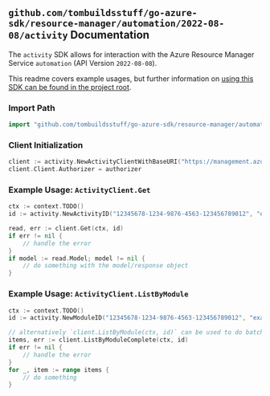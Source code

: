 
## `github.com/tombuildsstuff/go-azure-sdk/resource-manager/automation/2022-08-08/activity` Documentation

The `activity` SDK allows for interaction with the Azure Resource Manager Service `automation` (API Version `2022-08-08`).

This readme covers example usages, but further information on [using this SDK can be found in the project root](https://github.com/tombuildsstuff/go-azure-sdk/tree/main/docs).

### Import Path

```go
import "github.com/tombuildsstuff/go-azure-sdk/resource-manager/automation/2022-08-08/activity"
```


### Client Initialization

```go
client := activity.NewActivityClientWithBaseURI("https://management.azure.com")
client.Client.Authorizer = authorizer
```


### Example Usage: `ActivityClient.Get`

```go
ctx := context.TODO()
id := activity.NewActivityID("12345678-1234-9876-4563-123456789012", "example-resource-group", "automationAccountValue", "moduleValue", "activityValue")

read, err := client.Get(ctx, id)
if err != nil {
	// handle the error
}
if model := read.Model; model != nil {
	// do something with the model/response object
}
```


### Example Usage: `ActivityClient.ListByModule`

```go
ctx := context.TODO()
id := activity.NewModuleID("12345678-1234-9876-4563-123456789012", "example-resource-group", "automationAccountValue", "moduleValue")

// alternatively `client.ListByModule(ctx, id)` can be used to do batched pagination
items, err := client.ListByModuleComplete(ctx, id)
if err != nil {
	// handle the error
}
for _, item := range items {
	// do something
}
```
